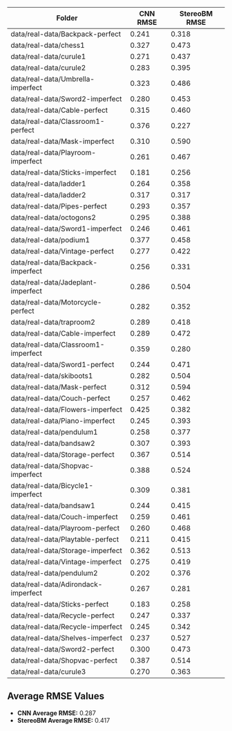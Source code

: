 | Folder | CNN RMSE | StereoBM RMSE |
|--------|----------|-----------|
| data/real-data/Backpack-perfect | 0.241 | 0.318 |
| data/real-data/chess1 | 0.327 | 0.473 |
| data/real-data/curule1 | 0.271 | 0.437 |
| data/real-data/curule2 | 0.283 | 0.395 |
| data/real-data/Umbrella-imperfect | 0.323 | 0.486 |
| data/real-data/Sword2-imperfect | 0.280 | 0.453 |
| data/real-data/Cable-perfect | 0.315 | 0.460 |
| data/real-data/Classroom1-perfect | 0.376 | 0.227 |
| data/real-data/Mask-imperfect | 0.310 | 0.590 |
| data/real-data/Playroom-imperfect | 0.261 | 0.467 |
| data/real-data/Sticks-imperfect | 0.181 | 0.256 |
| data/real-data/ladder1 | 0.264 | 0.358 |
| data/real-data/ladder2 | 0.317 | 0.317 |
| data/real-data/Pipes-perfect | 0.293 | 0.357 |
| data/real-data/octogons2 | 0.295 | 0.388 |
| data/real-data/Sword1-imperfect | 0.246 | 0.461 |
| data/real-data/podium1 | 0.377 | 0.458 |
| data/real-data/Vintage-perfect | 0.277 | 0.422 |
| data/real-data/Backpack-imperfect | 0.256 | 0.331 |
| data/real-data/Jadeplant-imperfect | 0.286 | 0.504 |
| data/real-data/Motorcycle-perfect | 0.282 | 0.352 |
| data/real-data/traproom2 | 0.289 | 0.418 |
| data/real-data/Cable-imperfect | 0.289 | 0.472 |
| data/real-data/Classroom1-imperfect | 0.359 | 0.280 |
| data/real-data/Sword1-perfect | 0.244 | 0.471 |
| data/real-data/skiboots1 | 0.282 | 0.504 |
| data/real-data/Mask-perfect | 0.312 | 0.594 |
| data/real-data/Couch-perfect | 0.257 | 0.462 |
| data/real-data/Flowers-imperfect | 0.425 | 0.382 |
| data/real-data/Piano-imperfect | 0.245 | 0.393 |
| data/real-data/pendulum1 | 0.258 | 0.377 |
| data/real-data/bandsaw2 | 0.307 | 0.393 |
| data/real-data/Storage-perfect | 0.367 | 0.514 |
| data/real-data/Shopvac-imperfect | 0.388 | 0.524 |
| data/real-data/Bicycle1-imperfect | 0.309 | 0.381 |
| data/real-data/bandsaw1 | 0.244 | 0.415 |
| data/real-data/Couch-imperfect | 0.259 | 0.461 |
| data/real-data/Playroom-perfect | 0.260 | 0.468 |
| data/real-data/Playtable-perfect | 0.211 | 0.415 |
| data/real-data/Storage-imperfect | 0.362 | 0.513 |
| data/real-data/Vintage-imperfect | 0.275 | 0.419 |
| data/real-data/pendulum2 | 0.202 | 0.376 |
| data/real-data/Adirondack-imperfect | 0.267 | 0.281 |
| data/real-data/Sticks-perfect | 0.183 | 0.258 |
| data/real-data/Recycle-perfect | 0.247 | 0.337 |
| data/real-data/Recycle-imperfect | 0.245 | 0.342 |
| data/real-data/Shelves-imperfect | 0.237 | 0.527 |
| data/real-data/Sword2-perfect | 0.300 | 0.473 |
| data/real-data/Shopvac-perfect | 0.387 | 0.514 |
| data/real-data/curule3 | 0.270 | 0.363 |

## Average RMSE Values
- **CNN Average RMSE:** 0.287
- **StereoBM Average RMSE:** 0.417
